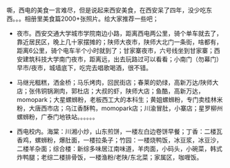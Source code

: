   嘶，西电的美食一言难尽，但是说起来西安美食，在西安呆了四年，没少吃东西。。。相册里美食篇2000+张照片。给大家推荐一些吧；
- 夜市。西安交通大学城市学院南边小路，距离西电两公里，骑个单车就去了，靠近居民区，晚上几十家摆摊的；陕师大夜市，陕师大北门一条街，啥都有，距离6公里，骑个电车半个小时就到了；甘家寨夜市，六号线坐到甘家寨；西安建筑科技大学南门夜市，距离远，出去玩路过可以看看；小南门（勿幕门）早市/夜市，城墙底下，吃完去唱歌喝酒，很不错。

- 马继光糍糕，洒金桥；马乐烤肉，回民街店；春莱的奶绿，高新万达/陕师大店；张伟铜锅涮肉，郭杜店；大叔的虾，陕师大店；鱼酷，高新万达，momopark；大星螺蛳粉，老板西工大的本科生；黄姐螺蛳粉，专门卖桂林米粉，大唐西市店；乌江香酥鸭，momopark店；川渝冒肚，小寨店；星罗柳州螺蛳粉，广泰门地铁站。。。。。。
  
- 西电校内。海棠：川湘小炒，山东煎饼，一楼左白边卷饼早餐；丁香：二楼瓦香鸡，螺蛳粉，爆肚面，一楼拉条子；竹园：一楼烧鸭饭，冰豆浆，冰豆沙，二楼羊杂面；综合楼：新综多味居江南味道，羊肉面，小码头，小碗菜，韩式炸鸭腿；老综二楼排骨饭，一楼渔粉/老陕/东北菜；家属区，咖喱饭。